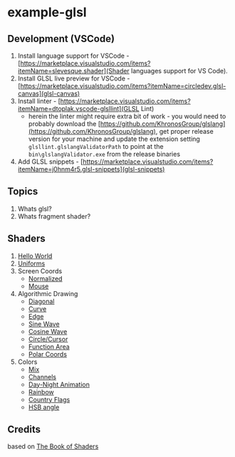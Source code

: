 # example-glsl

## Development (VSCode)

1. Install language support for VSCode - [https://marketplace.visualstudio.com/items?itemName=slevesque.shader](Shader languages support for VS Code).
2. Install GLSL live preview for VSCode - [https://marketplace.visualstudio.com/items?itemName=circledev.glsl-canvas](glsl-canvas)
3. Install linter - [https://marketplace.visualstudio.com/items?itemName=dtoplak.vscode-glsllint](GLSL Lint)
    - herein the linter might require extra bit of work - you would need to probably download the [https://github.com/KhronosGroup/glslang](https://github.com/KhronosGroup/glslang), get proper release version for your machine and update the extension setting `glsllint.glslangValidatorPath` to point at the `bin\glslangValidator.exe` from the release binaries
4. Add GLSL snippets - [https://marketplace.visualstudio.com/items?itemName=j0hnm4r5.glsl-snippets](glsl-snippets)

## Topics

1. Whats glsl?
2. Whats fragment shader?

## Shaders

1. [Hello World](./src/01_hello_world.glsl)
2. [Uniforms](./src/02_uniforms.glsl)
3. Screen Coords
    - [Normalized](./src/03_screen_coords.glsl)
    - [Mouse](./src/03-1_mouse_coords.glsl)
4. Algorithmic Drawing
    - [Diagonal](./src/04_algorithmic_diagonal.glsl)
    - [Curve](./src/04-1_algorithmic_curve.glsl)
    - [Edge](./src/04-2_algorithmic_edge.glsl)
    - [Sine Wave](./src/04-3_algorithmic_sin.glsl)
    - [Cosine Wave](./src/04-4_algorithmic_cos.glsl)
    - [Circle/Cursor](./src/04-5_algorithmic_cursor.glsl)
    - [Function Area](./src/04-6_algorithmic_area.glsl)
    - [Polar Coords](./src/04-7_polar_coords.glsl)
5. Colors
    - [Mix](./src/05_mixing_colors.glsl)
    - [Channels](./src/05-1_mixing_channels.glsl)
    - [Day-Night Animation](./src/05-2_mixing_painting.glsl)
    - [Rainbow](./src/05-3_rainbow.glsl)
    - [Country Flags](./src/05-4_flag.glsl)
    - [HSB angle](./src/05-5_hsb.glsl)

## Credits
based on [The Book of Shaders](https://thebookofshaders.com/)